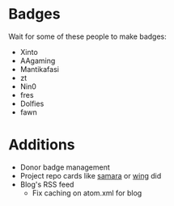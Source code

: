# Badges

Wait for some of these people to make badges:

- Xinto
- AAgaming
- Mantikafasi
- zt
- Nin0
- fres
- Dolfies
- fawn

# Additions
- Donor badge management
- Project repo cards like [samara](https://khcrysalis.dev/) or [wing](https://wingio.xyz/) did
- Blog's RSS feed
  - Fix caching on atom.xml for blog
